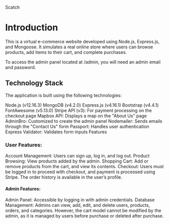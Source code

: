 Scatch
# Introduction
This is a virtual e-commerce website developed using Node.js, Express.js, and Mongoose. It simulates a real online store where users can browse products, add items to their cart, and complete purchases. 

To access the admin panel located at /admin, you will need an admin email and password.

## Technology Stack
The application is built using the following technologies:

Node.js (v12.16.3)
MongoDB (v4.2.0)
Express.js (v4.16.1)
Bootstrap (v4.4.1)
FontAwesome (v5.13.0)
Stripe API (v3): For payment processing on the checkout page
Mapbox API: Displays a map on the "About Us" page
AdminBro: Customized to create the admin panel
Nodemailer: Sends emails through the "Contact Us" form
Passport: Handles user authentication
Express Validator: Validates form inputs
Features
### User Features:
Account Management: Users can sign up, log in, and log out.
Product Browsing: View products added by the admin.
Shopping Cart: Add or remove products from the cart, and view its contents.
Checkout: Users must be logged in to proceed with checkout, and payment is processed using Stripe. The order history is available in the user’s profile.
#### Admin Features:
Admin Panel: Accessible by logging in with admin credentials.
Database Management: Admins can view, add, edit, and delete users, products, orders, and categories. However, the cart model cannot be modified by the admin, as it is managed by users before purchase or deleted after purchase.





